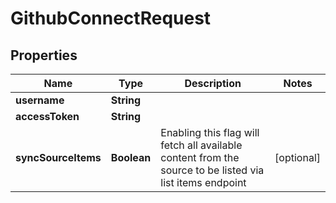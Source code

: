 

# GithubConnectRequest


## Properties

| Name | Type | Description | Notes |
|------------ | ------------- | ------------- | -------------|
|**username** | **String** |  |  |
|**accessToken** | **String** |  |  |
|**syncSourceItems** | **Boolean** | Enabling this flag will fetch all available content from the source to be listed via list items endpoint |  [optional] |



